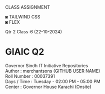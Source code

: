 CLASS ASSIGNMENT <br>

◙ TAILWIND CSS <br>
◙ FLEX <br>

Qtr 2 Class-6 (22-10-2024) <br>

# GIAIC Q2
Governor Sindh IT Initiative Repositories <br>
Author       : merchantsons (GITHUB USER NAME) <br>
Roll Number  : 00037391 <br>
Days / Time  : Tuesday - 02:00 PM - 05:00 PM <br>
Center       : Governor House Karachi (Onsite) <br>